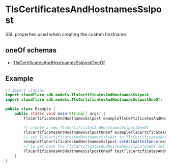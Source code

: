 

# TlsCertificatesAndHostnamesSslpost

SSL properties used when creating the custom hostname.

## oneOf schemas
* [TlsCertificatesAndHostnamesSslpostOneOf](TlsCertificatesAndHostnamesSslpostOneOf.md)

## Example
```java
// Import classes:
import cloudflare.sdk.models.TlsCertificatesAndHostnamesSslpost;
import cloudflare.sdk.models.TlsCertificatesAndHostnamesSslpostOneOf;

public class Example {
    public static void main(String[] args) {
        TlsCertificatesAndHostnamesSslpost exampleTlsCertificatesAndHostnamesSslpost = new TlsCertificatesAndHostnamesSslpost();

        // create a new TlsCertificatesAndHostnamesSslpostOneOf
        TlsCertificatesAndHostnamesSslpostOneOf exampleTlsCertificatesAndHostnamesSslpostOneOf = new TlsCertificatesAndHostnamesSslpostOneOf();
        // set TlsCertificatesAndHostnamesSslpost to TlsCertificatesAndHostnamesSslpostOneOf
        exampleTlsCertificatesAndHostnamesSslpost.setActualInstance(exampleTlsCertificatesAndHostnamesSslpostOneOf);
        // to get back the TlsCertificatesAndHostnamesSslpostOneOf set earlier
        TlsCertificatesAndHostnamesSslpostOneOf testTlsCertificatesAndHostnamesSslpostOneOf = (TlsCertificatesAndHostnamesSslpostOneOf) exampleTlsCertificatesAndHostnamesSslpost.getActualInstance();
    }
}
```


